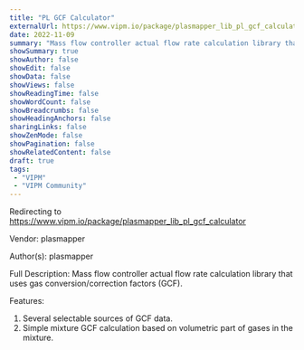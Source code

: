 ```yaml
---
title: "PL GCF Calculator"
externalUrl: https://www.vipm.io/package/plasmapper_lib_pl_gcf_calculator
date: 2022-11-09
summary: "Mass flow controller actual flow rate calculation library that uses gas conversion/correction factors (GCF)."
showSummary: true
showAuthor: false
showEdit: false
showData: false
showViews: false
showReadingTime: false
showWordCount: false
showBreadcrumbs: false
showHeadingAnchors: false
sharingLinks: false
showZenMode: false
showPagination: false
showRelatedContent: false
draft: true
tags:
 - "VIPM"
 - "VIPM Community"
---
```


Redirecting to https://www.vipm.io/package/plasmapper_lib_pl_gcf_calculator

Vendor: plasmapper

Author(s): plasmapper
 
Full Description:
Mass flow controller actual flow rate calculation library that uses gas conversion/correction factors (GCF).

Features:
1. Several selectable sources of GCF data. 
2. Simple mixture GCF calculation based on volumetric part of gases in the mixture.
